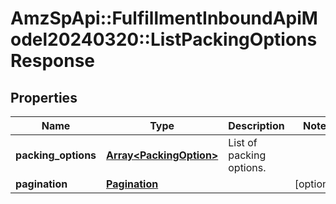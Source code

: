 # AmzSpApi::FulfillmentInboundApiModel20240320::ListPackingOptionsResponse

## Properties
Name | Type | Description | Notes
------------ | ------------- | ------------- | -------------
**packing_options** | [**Array&lt;PackingOption&gt;**](PackingOption.md) | List of packing options. | 
**pagination** | [**Pagination**](Pagination.md) |  | [optional] 

